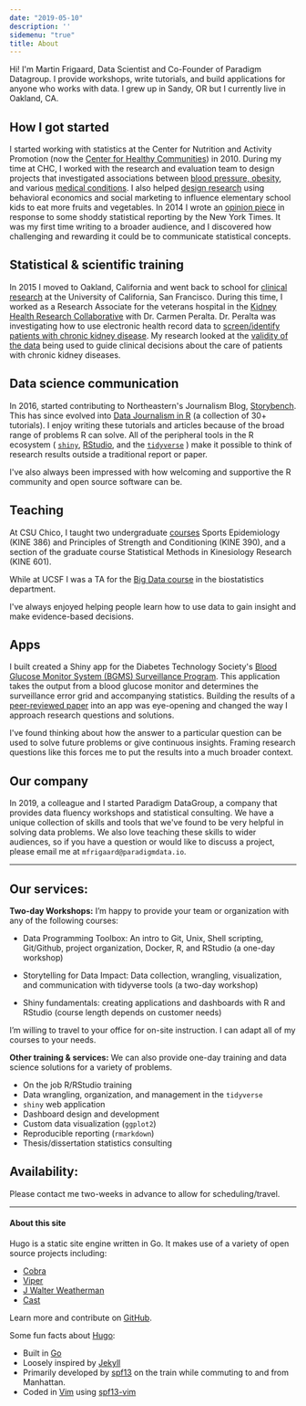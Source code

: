 ```yaml
---
date: "2019-05-10"
description: ''
sidemenu: "true"
title: About
---
```


Hi! I'm Martin Frigaard, Data Scientist and Co-Founder of Paradigm Datagroup. I provide workshops, write tutorials, and build applications for anyone who works with data. I grew up in Sandy, OR but I currently live in Oakland, CA.

## How I got started 

I started working with statistics at the Center for Nutrition and Activity Promotion (now the [Center for Healthy Communities](https://www.csuchico.edu/chc/)) in 2010. During my time at CHC, I worked with the research and evaluation team to design projects that investigated associations between [blood pressure, obesity](http://dx.doi.org/10.1177/1941406412470719), and various [medical conditions](https://www.ncbi.nlm.nih.gov/pubmed/22147837). I also helped [design research](https://www.fasebj.org/doi/abs/10.1096/fasebj.28.1_supplement.1019.19) using behavioral economics and social marketing to influence elementary school kids to eat more fruits and vegetables. In 2014 I wrote an [opinion piece](http://bit.ly/cnr-obesity-rates) in response to some shoddy statistical reporting by the New York Times. It was my first time writing to a broader audience, and I discovered how challenging and rewarding it could be to communicate statistical concepts. 

## Statistical & scientific training

In 2015 I moved to Oakland, California and went back to school for [clinical research](http://ticr.ucsf.edu/courses/masters.html) at the University of California, San Francisco. During this time, I worked as a Research Associate for the veterans hospital in the [Kidney Health Research Collaborative](https://khrc.ucsf.edu/) with Dr. Carmen Peralta. Dr. Peralta was investigating how to use electronic health record data to [screen/identify patients with chronic kidney disease](http://bit.ly/ckd-screen-trial). My research looked at the [validity of the data](doi.org/10.1186/s12882-018-1156-2) being used to guide clinical decisions about the care of patients with chronic kidney diseases. 

## Data science communication 

In 2016, started contributing to Northeastern's Journalism Blog, [Storybench](http://www.storybench.org/). This has since evolved into [Data Journalism in R](http://www.storybench.org/category/data-journalism-in-r/) (a collection of 30+ tutorials). I enjoy writing these tutorials and articles because of the broad range of problems R can solve. All of the peripheral tools in the R ecosystem ( [`shiny`](https://www.shinyapps.io/), [RStudio](https://www.rstudio.com/), and the [`tidyverse`](https://www.tidyverse.org/) ) make it possible to think of research results outside a traditional report or paper.

I've also always been impressed with how welcoming and supportive the R community and open source software can be. 

## Teaching

At CSU Chico, I taught two undergraduate [courses](https://catalog.csuchico.edu/viewer/13/KINE/EXERNONEBS.html) Sports Epidemiology (KINE 386) and Principles of Strength and Conditioning (KINE 390), and a section of the graduate course Statistical Methods in Kinesiology Research (KINE 601). 

While at UCSF I was a TA for the [Big Data course](http://ticr.ucsf.edu/courses/schedule/data_science.html) in the biostatistics department.

I've always enjoyed helping people learn how to use data to gain insight and make evidence-based decisions.

## Apps

I built created a Shiny app for the Diabetes Technology Society's [Blood Glucose Monitor System (BGMS) Surveillance Program](https://www.diabetestechnology.org/surveillance.shtml). This application takes the output from a blood glucose monitor and determines the surveillance error grid and accompanying statistics. Building the results of a [peer-reviewed paper](https://journals.sagepub.com/doi/full/10.1177/1932296814539590) into an app was eye-opening and changed the way I approach research questions and solutions. 

I've found thinking about how the answer to a particular question can be used to solve future problems or give continuous insights. Framing research questions like this forces me to put the results into a much broader context. 

## Our company

In 2019, a colleague and I started Paradigm DataGroup, a company that provides data fluency workshops and statistical consulting. We have a unique collection of skills and tools that we've found to be very helpful in solving data problems. We also love teaching these skills to wider audiences, so if you have a question or would like to discuss a project, please email me at `mfrigaard@paradigmdata.io`.  

***

## Our services:

**Two-day Workshops:**
I’m happy to provide your team or organization with any of the following courses:

- Data Programming Toolbox: An intro to Git, Unix, Shell scripting, Git/Github, project organization, Docker, R, and RStudio (a one-day workshop)

- Storytelling for Data Impact: Data collection, wrangling, visualization, and communication with tidyverse tools (a two-day workshop)

- Shiny fundamentals: creating applications and dashboards with R and RStudio (course length depends on customer needs)

I’m willing to travel to your office for on-site instruction. I can adapt all of my courses to your needs.

**Other training & services:** We can also provide one-day training and data science solutions for a variety of problems.

- On the job R/RStudio training  
- Data wrangling, organization, and management in the `tidyverse` 
- `shiny` web application  
- Dashboard design and development  
- Custom data visualization (`ggplot2`)  
- Reproducible reporting (`rmarkdown`)  
- Thesis/dissertation statistics consulting  

## Availability:

Please contact me two-weeks in advance to allow for scheduling/travel.


***

#### About this site

Hugo is a static site engine written in Go. 
It makes use of a variety of open source projects including:  

* [Cobra](https://github.com/spf13/cobra)  
* [Viper](https://github.com/spf13/viper)  
* [J Walter Weatherman](https://github.com/spf13/jWalterWeatherman)    
* [Cast](https://github.com/spf13/cast)     

Learn more and contribute on [GitHub](https://github.com/spf13).  

Some fun facts about [Hugo](http://gohugo.io/):   

* Built in [Go](http://golang.org/)   
* Loosely inspired by [Jekyll](http://jekyllrb.com/)    
* Primarily developed by [spf13](http://spf13.com/) on the train while commuting to and from Manhattan.   
* Coded in [Vim](http://vim.org) using [spf13-vim](http://vim.spf13.com/)
